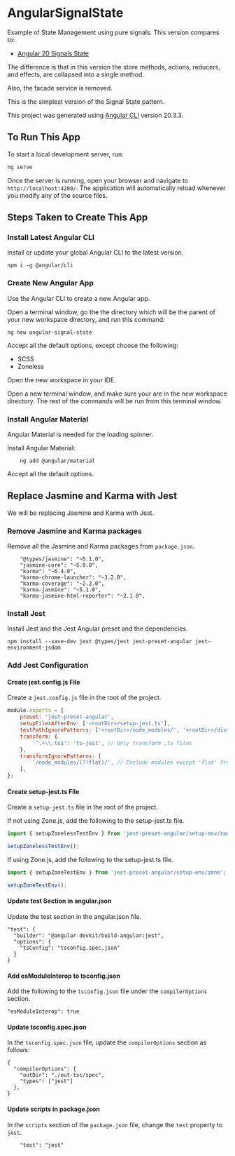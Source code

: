 # AngularSignalState

Example of State Management using pure signals.
This version compares to:

* [Angular 20 Signals State](https://github.com/angularexample/angular20-signal-state)

The difference is that in this version the store methods, actions, reducers, and effects, are collapsed into a single method. 

Also, the facade service is removed.

This is the simplest version of the Signal State pattern.

This project was generated using [Angular CLI](https://github.com/angular/angular-cli) version 20.3.3.

## To Run This App

To start a local development server, run:

```bash
ng serve
```

Once the server is running, open your browser and navigate to `http://localhost:4200/`. The application will automatically reload whenever you modify any of the source files.

## Steps Taken to Create This App

### Install Latest Angular CLI

Install or update your global Angular CLI to the latest version.

```
npm i -g @angular/cli
```

### Create New Angular App

Use the Angular CLI to create a new Angular app.

Open a terminal window, go the the directory which will be the parent of your new workspace directory, and run this command:

```
ng new angular-signal-state
```

Accept all the default options, except choose the following:

* SCSS
* Zoneless

Open the new workspace in your IDE.

Open a new terminal window, and make sure your are in the new workspace directory. The rest of the commands will be run from this terminal window.


### Install Angular Material

Angular Material is needed for the loading spinner.

Install Angular Material:

```
    ng add @angular/material
```

Accept all the default options.

## Replace Jasmine and Karma with Jest

We will be replacing Jasmine and Karma with Jest.

### Remove Jasmine and Karma packages

Remove all the Jasmine and Karma packages from `package.json`.

```
    "@types/jasmine": "~5.1.0",
    "jasmine-core": "~5.9.0",
    "karma": "~6.4.0",
    "karma-chrome-launcher": "~3.2.0",
    "karma-coverage": "~2.2.0",
    "karma-jasmine": "~5.1.0",
    "karma-jasmine-html-reporter": "~2.1.0",
```

### Install Jest

Install Jest and the Jest Angular preset and the dependencies.

```
npm install --save-dev jest @types/jest jest-preset-angular jest-environment-jsdom
```

### Add Jest Configuration

#### Create jest.config.js File

Create a `jest.config.js` file in the root of the project.

```javascript
module.exports = {
    preset: 'jest-preset-angular',
    setupFilesAfterEnv: ['<rootDir>/setup-jest.ts'],
    testPathIgnorePatterns: ['<rootDir>/node_modules/', '<rootDir>/dist/'],
    transform: {
        '^.+\\.ts$': 'ts-jest', // Only transform .ts files
    },
    transformIgnorePatterns: [
        '/node_modules/(?!flat)/', // Exclude modules except 'flat' from transformation
    ],
};
```

#### Create setup-jest.ts File

Create a `setup-jest.ts` file in the root of the project.

If not using Zone.js, add the following to the setup-jest.ts file.
```javascript
import { setupZonelessTestEnv } from 'jest-preset-angular/setup-env/zoneless';

setupZonelessTestEnv();
```

If using Zone.js, add the following to the setup-jest.ts file.
```typescript
import { setupZoneTestEnv } from 'jest-preset-angular/setup-env/zone';

setupZoneTestEnv();
```

#### Update test Section in angular.json

Update the test section in the angular.json file.

```
"test": {
  "builder": "@angular-devkit/build-angular:jest",
  "options": {
    "tsConfig": "tsconfig.spec.json"
  }
}
```

#### Add esModuleInterop to tsconfig.json

Add the following to the `tsconfig.json` file under the `compilerOptions` section.

```
"esModuleInterop": true
```

#### Update tsconfig.spec.json

In the `tsconfig.spec.json` file, update the `compilerOptions` section as follows:

```
{
  "compilerOptions": {
    "outDir": "./out-tsc/spec",
    "types": ["jest"]
  },
}
```

#### Update scripts in package.json

In the `scripts` section of the `package.json` file, change the `test` property to `jest`.

```
    "test": "jest"
```

